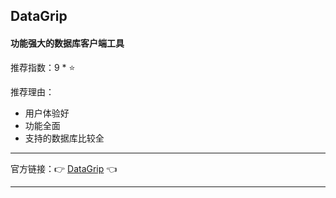 ## DataGrip

#### 功能强大的数据库客户端工具

推荐指数：9 * ⭐

推荐理由：

- 用户体验好
- 功能全面
- 支持的数据库比较全

---


官方链接：👉 [DataGrip](
https://www.jetbrains.com/datagrip/
) 👈


---


























